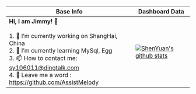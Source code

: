 |Base Info|Dashboard Data|
|----------------------------------------------------------------------|----------------------------------------------------------------------|
| __Hi, I am Jimmy! 👋__<br/><br/>1. 🔭 I’m currently working on ShangHai, China<br/>2. 🌱 I’m currently learning MySql, Egg<br/>3. 📫 How to contact me: sy106011@dingtalk.com<br/>4. 💬 Leave me a word : https://github.com/AssistMelody | [![ShenYuan's github stats](https://github-readme-stats.vercel.app/api?username=ShenYuan&show_icons=true&theme=dracula)](https://github.com/anuraghazra/github-readme-stats) |
